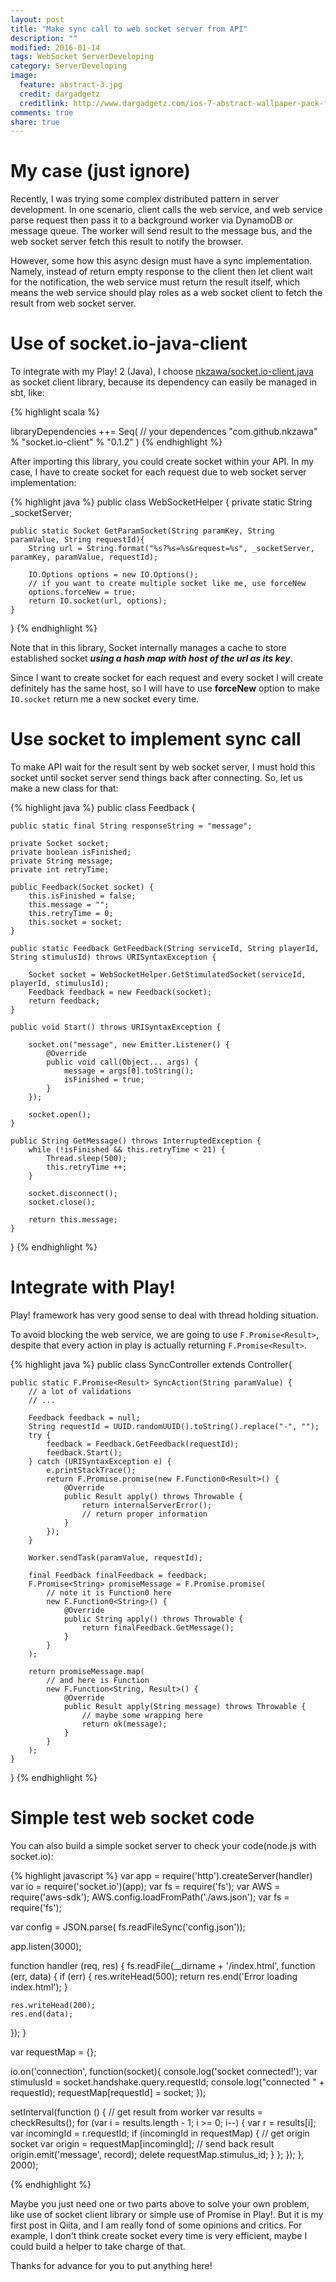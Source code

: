 ```yaml
---
layout: post
title: "Make sync call to web socket server from API"
description: ""
modified: 2016-01-14
tags: WebSocket ServerDeveloping
category: ServerDeveloping
image:
  feature: abstract-3.jpg
  credit: dargadgetz
  creditlink: http://www.dargadgetz.com/ios-7-abstract-wallpaper-pack-for-iphone-5-and-ipod-touch-retina/
comments: true
share: true
---
```


# My case (just ignore)

Recently, I was trying some complex distributed pattern in server development.
In one scenario, client calls the web service, and web service parse request then pass it to a background worker via DynamoDB or message queue. The worker will send result to the message bus, and the web socket server fetch this result to notify the browser.

However, some how this async design must have a sync implementation. Namely, instead of return empty response to the client then let client wait for the notification, the web service must return the result itself, which means the web service should play roles as a web socket client to fetch the result from web socket server.


# Use of socket.io-java-client

To integrate with my Play! 2 (Java), I choose [nkzawa/socket.io-client.java](https://github.com/nkzawa/socket.io-client.java) as socket client library, because its dependency can easily be managed in sbt, like:

{% highlight scala %}

libraryDependencies ++= Seq(
  // your dependences
  "com.github.nkzawa" % "socket.io-client" % "0.1.2"
)
{% endhighlight %}


After importing this library, you could create socket within your API. In my case, I have to create socket for each request due to web socket server implementation:

{% highlight java %}
public class WebSocketHelper {
    private static String _socketServer;

    public static Socket GetParamSocket(String paramKey, String paramValue, String requestId){
        String url = String.format("%s?%s=%s&request=%s", _socketServer, paramKey, paramValue, requestId);

        IO.Options options = new IO.Options();
        // if you want to create multiple socket like me, use forceNew
        options.forceNew = true;
        return IO.socket(url, options);
    }
}
{% endhighlight %}


Note that in this library, Socket internally manages a cache to store established socket ***using a hash map with host of the url as its key***.

Since I want to create socket for each request and every socket I will create definitely has the same host, so I will have to use **forceNew** option to make `IO.socket` return me a new socket every time.

# Use socket to implement sync call

To make API wait for the result sent by web socket server, I must hold this socket until socket server send things back after connecting. So, let us make a new class for that:

{% highlight java %}
public class Feedback  {

    public static final String responseString = "message";

    private Socket socket;
    private boolean isFinished;
    private String message;
    private int retryTime;

    public Feedback(Socket socket) {
        this.isFinished = false;
        this.message = "";
        this.retryTime = 0;
        this.socket = socket;
    }

    public static Feedback GetFeedback(String serviceId, String playerId, String stimulusId) throws URISyntaxException {

        Socket socket = WebSocketHelper.GetStimulatedSocket(serviceId, playerId, stimulusId);
        Feedback feedback = new Feedback(socket);
        return feedback;
    }

    public void Start() throws URISyntaxException {

        socket.on("message", new Emitter.Listener() {
            @Override
            public void call(Object... args) {
                message = args[0].toString();
                isFinished = true;
            }
        });

        socket.open();
    }

    public String GetMessage() throws InterruptedException {
        while (!isFinished && this.retryTime < 21) {
            Thread.sleep(500);
            this.retryTime ++;
        }

        socket.disconnect();
        socket.close();

        return this.message;
    }
}
{% endhighlight %}


# Integrate with Play!

Play! framework has very good sense to deal with thread holding situation.

To avoid blocking the web service, we are going to use `F.Promise<Result>`, despite that every action in play is actually returning `F.Promise<Result>`.

{% highlight java %}
public class SyncController extends Controller{

    public static F.Promise<Result> SyncAction(String paramValue) {
        // a lot of validations
        // ...

        Feedback feedback = null;
        String requestId = UUID.randomUUID().toString().replace("-", "");
        try {
            feedback = Feedback.GetFeedback(requestId);
            feedback.Start();
        } catch (URISyntaxException e) {
            e.printStackTrace();
            return F.Promise.promise(new F.Function0<Result>() {
                @Override
                public Result apply() throws Throwable {
                    return internalServerError();
                    // return proper information
                }
            });
        }

        Worker.sendTask(paramValue, requestId);

        final Feedback finalFeedback = feedback;
        F.Promise<String> promiseMessage = F.Promise.promise(
            // note it is Function0 here
            new F.Function0<String>() {
                @Override
                public String apply() throws Throwable {
                    return finalFeedback.GetMessage();
                }
            }
        );

        return promiseMessage.map(
            // and here is Function
            new F.Function<String, Result>() {
                @Override
                public Result apply(String message) throws Throwable {
                    // maybe some wrapping here
                    return ok(message);
                }
            }
        );
    }
}
{% endhighlight %}


# Simple test web socket code

You can also build a simple socket server to check your code(node.js with socket.io):

{% highlight javascript %}
var app = require('http').createServer(handler)
var io = require('socket.io')(app);
var fs = require('fs');
var AWS = require('aws-sdk');
AWS.config.loadFromPath('./aws.json');
var fs = require('fs');

var config = JSON.parse(
	fs.readFileSync('config.json'));

app.listen(3000);

function handler (req, res) {
  fs.readFile(__dirname + '/index.html',
  function (err, data) {
    if (err) {
      res.writeHead(500);
      return res.end('Error loading index.html');
    }

    res.writeHead(200);
    res.end(data);
  });
}


var requestMap = {};

io.on('connection', function(socket){
  console.log('socket connected!');
	var stimulusId = socket.handshake.query.requestId;
  console.log("connected " + requestId);
	requestMap[requestId] = socket;
});


setInterval(function () {
  // get result from worker
  var results = checkResults();
  for (var i = results.length - 1; i >= 0; i--) {
    var r = results[i];
    var incomingId = r.requestId;
    if (incomingId in requestMap) {
      // get origin socket
      var origin = requestMap[incomingId];
      // send back result
      origin.emit('message', record);
      delete requestMap.stimulus_id;
    }
  };
  });
}, 2000);

{% endhighlight %}



Maybe you just need one or two parts above to solve your own problem, like use of socket client library or simple use of Promise in Play!. But it is my first post in Qiita, and I am really fond of some opinions and critics. For example, I don't think create socket every time is very efficient, maybe I could build a helper to take charge of that.

Thanks for advance for you to put anything here!
